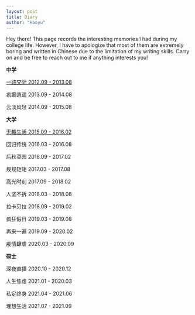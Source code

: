 ```yaml
---
layout: post
title: Diary
author: "Haoyu"
---
```


Hey there! This page records the interesting memories I had during my college life. However, I have to apologize that most of them are extremely boring and written in Chinese due to the limitation of my writing skills. Carry on and be free to reach out to me if anything interests you!

**中学**

[一路交际 2012.09 - 2013.08](https://yohaoyu.github.io/blog/diary/college-one/)

疯癫逍遥 2013.09 - 2014.08

云淡风轻 2014.09 - 2015.08

**大学**

[无趣生活 2015.09 - 2016.02](https://yohaoyu.github.io/blog/diary/college-one/)

回归传统 2016.03 - 2016.08

后秋菜园 2016.09 - 2017.02

规规矩矩 2017.03 - 2017.08

高光时刻 2017.09 - 2018.02

人坚不拆 2018.03 - 2018.08

拉卡贝拉 2018.09 - 2019.02

疯狂假日 2019.03 - 2019.08

再来一遍 2019.09 - 2020.02

疫情肆虐 2020.03 - 2020.09

**硕士**

深夜直播 2020.10 - 2020.12

人生焦虑 2021.01 - 2020.03

私定终身 2021.04 - 2021.06

理想生活 2021.07 - 2021.09
